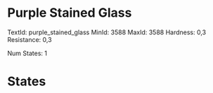 # Purple Stained Glass
TextId: purple_stained_glass
MinId: 3588
MaxId: 3588
Hardness: 0,3
Resistance: 0,3

Num States: 1
# States
```

```
